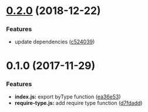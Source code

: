 <a name="0.2.0"></a>
# [0.2.0](https://github.com/stfsy/node-modules-scan/compare/v0.1.0...v0.2.0) (2018-12-22)


### Features

* update dependencies ([c524039](https://github.com/stfsy/node-modules-scan/commit/c524039))



<a name="0.1.0"></a>
# 0.1.0 (2017-11-29)


### Features

* **index.js:** export byType function ([ea36e53](https://github.com/stfsy/node-modules-scan/commit/ea36e53))
* **require-type.js:** add require type function ([d7fdadd](https://github.com/stfsy/node-modules-scan/commit/d7fdadd))



